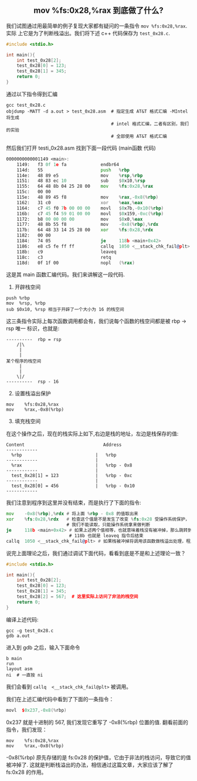 ## <center>mov %fs:0x28,%rax 到底做了什么?</center>

我们试图通过用最简单的例子复现大家都有疑问的一条指令  `mov %fs:0x28,%rax`. 实际
上它是为了判断栈溢出。我们将下述 c++ 代码保存为 `test_0x28.c`.

```c++
#include <stdio.h>

int main(){
    int test_0x28[2];
    test_0x28[0] = 123;
    test_0x28[1] = 345;
    return 0;
}
```

通过以下指令得到汇编

```shell
gcc test_0x28.c
objdump -MATT -d a.out > test_0x28.asm  # 指定生成 AT&T 格式汇编 -MIntel 将生成
                                        # intel 格式汇编，二者有区别，我们的实验
                                        # 全部使用 AT&T 格式汇编
```

然后我们打开 testi\_0x28.asm 找到下面一段代码 (main函数 代码)

```asm
0000000000001149 <main>:
    1149:	f3 0f 1e fa          	endbr64
    114d:	55                   	push   %rbp
    114e:	48 89 e5             	mov    %rsp,%rbp
    1151:	48 83 ec 10          	sub    $0x10,%rsp
    1155:	64 48 8b 04 25 28 00 	mov    %fs:0x28,%rax
    115c:	00 00
    115e:	48 89 45 f8          	mov    %rax,-0x8(%rbp)
    1162:	31 c0                	xor    %eax,%eax
    1164:	c7 45 f0 7b 00 00 00 	movl   $0x7b,-0x10(%rbp)
    116b:	c7 45 f4 59 01 00 00 	movl   $0x159,-0xc(%rbp)
    1172:	b8 00 00 00 00       	mov    $0x0,%eax
    1177:	48 8b 55 f8          	mov    -0x8(%rbp),%rdx
    117b:	64 48 33 14 25 28 00 	xor    %fs:0x28,%rdx
    1182:	00 00
    1184:	74 05                	je     118b <main+0x42>
    1186:	e8 c5 fe ff ff       	callq  1050 <__stack_chk_fail@plt>
    118b:	c9                   	leaveq
    118c:	c3                   	retq
    118d:	0f 1f 00             	nopl   (%rax)
```

这是其 main 函数汇编代码。我们来讲解这一段代码.

1. 开辟栈空间

```shell
push %rbp
mov  %rsp, %rbp
sub $0x10, %rsp 相当于开辟了一个大小为 16 的栈空间
```

这三条指令实际上每次函数调用都会有，我们说每个函数的栈空间都是被 rbp -> rsp 唯一
标识，也就是:

```
----------  rbp = rsp
    /|\
     |
     |
某个程序的栈空间
     |
     |
    \|/
----------  rsp - 16
```

2. 设置栈溢出保护

```
mov    %fs:0x28,%rax
mov    %rax,-0x8(%rbp)
```

3. 填充栈空间

在这个操作之后，现在的栈实际上如下,右边是栈的地址，左边是栈保存的值:

```
Content                              Address
------------
  %rbp                            |   %rbp
------------                      |
  %rax                            |   %rbp - 0x8
------------                      |
  test_0x28[1] = 123              |   %rbp - 0xc
------------                      |
  test_0x28[0] = 456              |   %rbp - 0x10
------------
```

我们注意到程序到这里并没有结束，而是执行了下面的指令:

```asm
mov    -0x8(%rbp),%rdx # 将上面 %rbp - 0x8 的值取出来
xor    %fs:0x28,%rdx   # 检查这个值是不是发生了改变 %fs:0x28 受操作系统保护，
                       # 我们不能读取，只能操作系统拿来做判断
je     118b <main+0x42> # 如果上述两个值相等，也就意味着栈没有被冲掉，那么跳转到
                        # 118b 也就是 leaveq 指令后结束
callq  1050 <__stack_chk_fail@plt> # 如果栈被冲掉将调用该函数做栈溢出处理，程序将报错退出
```

说完上面理论之后，我们通过调试下面代码，看看到底是不是和上述理论一致？

```c++
#include <stdio.h>

int main(){
    int test_0x28[2];
    test_0x28[0] = 123;
    test_0x28[1] = 345;
    test_0x28[2] = 567;  # 这里实际上访问了非法的栈空间
    return 0;
}
```

编译上述代码:

```shell
gcc -g test_0x28.c
gdb a.out
```
进入到 gdb 之后，输入下面命令

```shell
b main
run
layout asm
ni  # 一直按 ni
```

我们会看到 `callq  <__stack_chk_fail@plt>` 被调用。

我们在上述汇编代码中看到了下面的一条指令：

```c++
movl  $0x237,-0x8(%rbp)
```

0x237 就是十进制的 567, 我们发现它重写了 -0x8(%rbp) 位置的值. 翻看前面的指令，我们发现：

```ASM
mov    %fs:0x28,%rax
mov    %rax,-0x8(%rbp)
```
-0x8(%rbp) 原先存储的是 fs:0x28 的保护值，它由于非法的栈访问，导致它的值被冲掉了.
这就是判断栈溢出的办法，相信通过这篇文章，大家应该了解了 fs:0x28 的作用。